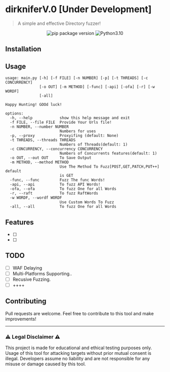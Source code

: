 # dirkniferV.0 [Under Development]
> A simple and effective Directory fuzzer!

<div align="center">
<img src="https://img.shields.io/badge/version-1.0-blue" alt="pip package version">
<img alt="Python3.10" src="https://img.shields.io/badge/Python-3.10+-informational">
</div>

## Installation

## Usage
```
usage: main.py [-h] [-f FILE] [-n NUMBER] [-p] [-t THREADS] [-c CONCURRENCY]
               [-o OUT] [-m METHOD] [-func] [-api] [-ofa] [-r] [-w WORDF]
               [-all]

Happy Hunting! GOOd luck!

options:
  -h, --help            show this help message and exit
  -f FILE, --file FILE  Provide Your Urls file!
  -n NUMBER, --number NUMBER
                        Numbers for uses
  -p, --proxy           Proxyifing (default: None)
  -t THREADS, --threads THREADS
                        Numbers of Threads(default: 1)
  -c CONCURRENCY, --concurrency CONCURRENCY
                        Numbers of Concurrents features(default: 1)
  -o OUT, --out OUT     To Save Output
  -m METHOD, --method METHOD
                        Use The Method To Fuzz[POST,GET,PATCH,PUT++] default
                        is GET
  -func, --func         Fuzz The func Words!
  -api, --api           To fuzz API Words!
  -ofa, --ofa           To fuzz One for all Words
  -r, --raft            To fuzz RaftWords
  -w WORDF, --wordf WORDF
                        Use Custom Words To Fuzz
  -all, --all           To fuzz One for all Words

```

## Features
- [ ] 
- [ ] 

## TODO

- [ ] WAF Delaying
- [ ] Multi-Platforms Supporting..
- [ ] Recusive Fuzzing.
- [ ] ++++

## Contributing

Pull requests are welcome. Feel free to contribute to this tool and make improvements!

---------------

### ⚠ Legal Disclaimer ⚠

This project is made for educational and ethical testing purposes only. Usage of this tool for attacking targets without prior mutual consent is illegal. Developers assume no liability and are not responsible for any misuse or damage caused by this tool.
